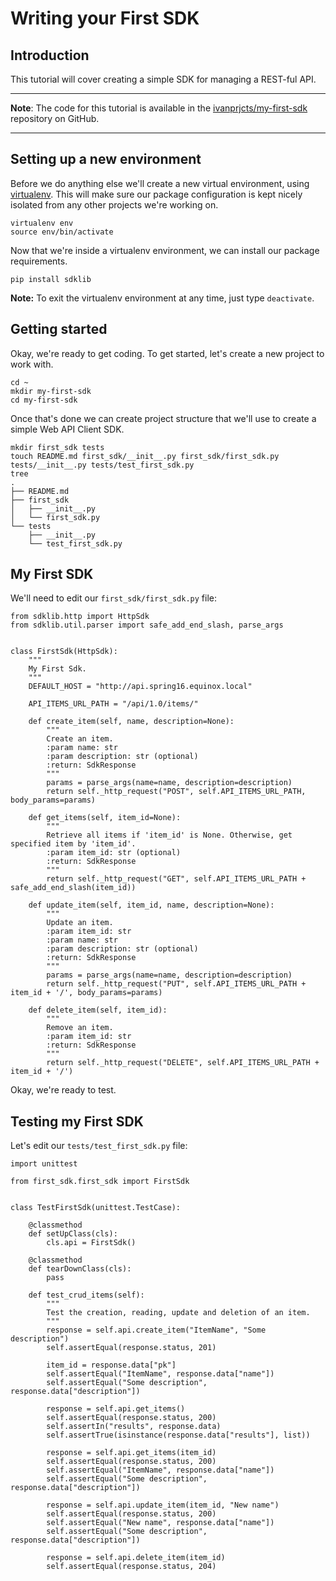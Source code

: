 # Writing your First SDK

## Introduction

This tutorial will cover creating a simple SDK for managing a REST-ful API. 

---

**Note**: The code for this tutorial is available in the [ivanprjcts/my-first-sdk](https://github.com/ivanprjcts/my-first-sdk) repository on GitHub.

---

## Setting up a new environment

Before we do anything else we'll create a new virtual environment, using [virtualenv](http://docs.python-guide.org/en/latest/dev/virtualenvs/).  This will make sure our package configuration is kept nicely isolated from any other projects we're working on.

    virtualenv env
    source env/bin/activate

Now that we're inside a virtualenv environment, we can install our package requirements.

    pip install sdklib

**Note:** To exit the virtualenv environment at any time, just type `deactivate`.

## Getting started

Okay, we're ready to get coding.
To get started, let's create a new project to work with.

    cd ~
    mkdir my-first-sdk
    cd my-first-sdk

Once that's done we can create project structure that we'll use to create a simple Web API Client SDK.

    mkdir first_sdk tests
    touch README.md first_sdk/__init__.py first_sdk/first_sdk.py tests/__init__.py tests/test_first_sdk.py 
    tree
    .
    ├── README.md
    ├── first_sdk
    │   ├── __init__.py
    │   └── first_sdk.py
    └── tests
        ├── __init__.py
        └── test_first_sdk.py


## My First SDK

We'll need to edit our `first_sdk/first_sdk.py` file:

    from sdklib.http import HttpSdk
    from sdklib.util.parser import safe_add_end_slash, parse_args
    
    
    class FirstSdk(HttpSdk):
        """
        My First Sdk.
        """
        DEFAULT_HOST = "http://api.spring16.equinox.local"
        
        API_ITEMS_URL_PATH = "/api/1.0/items/"
         
        def create_item(self, name, description=None):
            """
            Create an item.
            :param name: str
            :param description: str (optional)
            :return: SdkResponse
            """
            params = parse_args(name=name, description=description)
            return self._http_request("POST", self.API_ITEMS_URL_PATH, body_params=params)
    
        def get_items(self, item_id=None):
            """
            Retrieve all items if 'item_id' is None. Otherwise, get specified item by 'item_id'.
            :param item_id: str (optional)
            :return: SdkResponse
            """
            return self._http_request("GET", self.API_ITEMS_URL_PATH + safe_add_end_slash(item_id))
    
        def update_item(self, item_id, name, description=None):
            """
            Update an item.
            :param item_id: str
            :param name: str
            :param description: str (optional)
            :return: SdkResponse
            """
            params = parse_args(name=name, description=description)
            return self._http_request("PUT", self.API_ITEMS_URL_PATH + item_id + '/', body_params=params)

        def delete_item(self, item_id):
            """
            Remove an item.
            :param item_id: str
            :return: SdkResponse
            """
            return self._http_request("DELETE", self.API_ITEMS_URL_PATH + item_id + '/')


Okay, we're ready to test.


## Testing my First SDK

Let's edit our `tests/test_first_sdk.py` file:

    import unittest

    from first_sdk.first_sdk import FirstSdk
    
    
    class TestFirstSdk(unittest.TestCase):
    
        @classmethod
        def setUpClass(cls):
            cls.api = FirstSdk()
    
        @classmethod
        def tearDownClass(cls):
            pass
    
        def test_crud_items(self):
            """
            Test the creation, reading, update and deletion of an item.
            """
            response = self.api.create_item("ItemName", "Some description")
            self.assertEqual(response.status, 201)
    
            item_id = response.data["pk"]
            self.assertEqual("ItemName", response.data["name"])
            self.assertEqual("Some description", response.data["description"])
    
            response = self.api.get_items()
            self.assertEqual(response.status, 200)
            self.assertIn("results", response.data)
            self.assertTrue(isinstance(response.data["results"], list))
    
            response = self.api.get_items(item_id)
            self.assertEqual(response.status, 200)
            self.assertEqual("ItemName", response.data["name"])
            self.assertEqual("Some description", response.data["description"])
    
            response = self.api.update_item(item_id, "New name")
            self.assertEqual(response.status, 200)
            self.assertEqual("New name", response.data["name"])
            self.assertEqual("Some description", response.data["description"])
    
            response = self.api.delete_item(item_id)
            self.assertEqual(response.status, 204)

